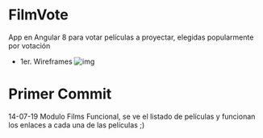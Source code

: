 # FilmVote
App en Angular 8 para votar películas a proyectar, elegidas popularmente por votación
* 1er. Wireframes
![img](https://imgur.com/RyQdr95)
# Primer Commit
14-07-19 Modulo Films Funcional, se ve el listado de películas y funcionan los enlaces a cada una de las películas ;)
